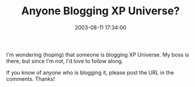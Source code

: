 ﻿---
layout: post
title: "Anyone Blogging XP Universe?"
comments: false
date: 2003-08-11 17:34:00
updated: 2004-05-03 20:15:00
categories:
 - Community
subtext-id: 2fa2e8a8-582b-458f-a6c3-3026bfb7aa9a
alias: /blog/Anyone-Blogging-XP-Universe.aspx
---


I'm wondering (hoping) that someone is blogging XP Universe. My boss is there, but since I'm not, I'd love to follow along.

If you know of anyone who is blogging it, please post the URL in the comments. Thanks!
